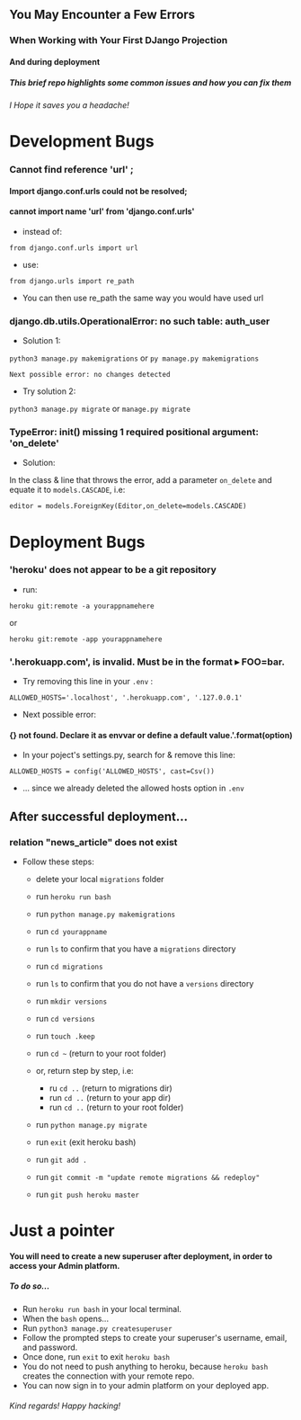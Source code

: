 ## You May Encounter a Few Errors 
### When Working with Your First DJango Projection
#### And during deployment
##### This brief repo highlights some common issues and how you can fix them
###### I Hope it saves you a headache!


# Development Bugs
### Cannot find reference 'url' ; 
#### Import django.conf.urls could not be resolved; 
#### cannot import name 'url' from 'django.conf.urls'

* instead of:

`from django.conf.urls import url`

* use:

`from django.urls import re_path`

* You can then use re_path the same way you would have used url


### django.db.utils.OperationalError: no such table: auth_user

* Solution 1: 

`python3 manage.py makemigrations` or `py manage.py makemigrations`

    Next possible error: no changes detected

* Try solution 2: 

`python3 manage.py migrate` or `manage.py migrate`


### TypeError: __init__() missing 1 required positional argument: 'on_delete'

* Solution: 

In the class & line that throws the error, add a parameter `on_delete` and equate it to `models.CASCADE`, i.e:

    editor = models.ForeignKey(Editor,on_delete=models.CASCADE)

# Deployment Bugs

### 'heroku' does not appear to be a git repository

* run: 

`heroku git:remote -a yourappnamehere`

or 

`heroku git:remote -app yourappnamehere`


### '.herokuapp.com', is invalid. Must be in the format ▸ FOO=bar.

* Try removing this line in your `.env` : 

`ALLOWED_HOSTS='.localhost', '.herokuapp.com', '.127.0.0.1'`

* Next possible error:

#### {} not found. Declare it as envvar or define a default value.'.format(option)

* In your poject's settings.py, search for & remove this line: 

`ALLOWED_HOSTS = config('ALLOWED_HOSTS', cast=Csv())`

* ... since we already deleted the allowed hosts option in `.env` 


## After successful deployment... 
### relation "news_article" does not exist 

* Follow these steps:

  * delete your local `migrations` folder 
  * run `heroku run bash`
  * run `python manage.py makemigrations`
  * run `cd yourappname`
  * run `ls` to confirm that you have a `migrations` directory 
  * run `cd migrations`
  * run `ls` to confirm that you do not have a `versions` directory 
  * run `mkdir versions`
  * run `cd versions`
  * run `touch .keep`
  * run `cd ~` (return to your root folder)
  * or, return step by step, i.e:
      * ru `cd ..` (return to migrations dir)
      * run `cd ..` (return to your app dir)
      * run `cd ..` (return to your root folder)

  * run `python manage.py migrate`
  * run `exit` (exit heroku bash)
  * run `git add .`
  * run `git commit -m "update remote migrations && redeploy"`
  * run `git push heroku master`

# Just a pointer
#### You will need to create a new superuser after deployment, in order to access your Admin platform. 
##### To do so... 

* Run `heroku run bash` in your local terminal. 
* When the `bash` opens... 
* Run `python3 manage.py createsuperuser`
* Follow the prompted steps to create your superuser's username, email, and password. 
* Once done, run `exit` to exit `heroku bash`
* You do not need to push anything to heroku, because `heroku bash` creates the connection with your remote repo.
* You can now sign in to your admin platform on your deployed app.
###### Kind regards! Happy hacking! 